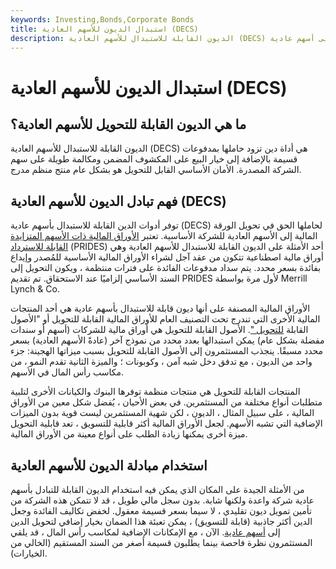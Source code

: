 ```yaml
---
keywords: Investing,Bonds,Corporate Bonds
title: استبدال الديون للأسهم العادية (DECS)
description: الديون القابلة للاستبدال للأسهم العادية (DECS) هي ورقة مالية قابلة للتحويل تسمح للمستثمر بتحويل الدين إلى أسهم عادية.
---
```


# استبدال الديون للأسهم العادية (DECS)
## ما هي الديون القابلة للتحويل للأسهم العادية؟

الديون القابلة للاستبدال للأسهم العادية (DECS) هي أداة دين تزود حاملها بمدفوعات قسيمة بالإضافة إلى خيار البيع على المكشوف المضمن ومكالمة طويلة على سهم الشركة المصدرة. الأمان الأساسي القابل للتحويل هو بشكل عام منتج منظم مدرج.

## فهم تبادل الديون للأسهم العادية (DECS)

توفر أدوات الدين القابلة للاستبدال بأسهم عادية (DECS) لحاملها الحق في تحويل الورقة المالية إلى الأسهم العادية للشركة الأساسية. تعتبر [الأوراق المالية ذات الأسهم المتزايدة القابلة للاسترداد](/prides) (PRIDES) أحد الأمثلة على الديون القابلة للاستبدال للأسهم العادية وهي أوراق مالية اصطناعية تتكون من عقد آجل لشراء الأوراق المالية الأساسية للمُصدر وإيداع بفائدة بسعر محدد. يتم سداد مدفوعات الفائدة على فترات منتظمة ، ويكون التحويل إلى السند الأساسي إلزاميًا عند الاستحقاق. تم تقديم PRIDES لأول مرة بواسطة Merrill Lynch & Co.

الأوراق المالية المصنفة على أنها ديون قابلة للاستبدال بأسهم عادية هي أحد المنتجات المالية الأخرى التي تندرج تحت التصنيف العام للأوراق المالية القابلة للتحويل أو "الأصول القابلة [للتحويل "](/convertibles). الأصول القابلة للتحويل هي أوراق مالية للشركات (أسهم أو سندات مفضلة بشكل عام) يمكن استبدالها بعدد محدد من نموذج آخر (عادةً الأسهم العادية) بسعر محدد مسبقًا. ينجذب المستثمرون إلى الأصول القابلة للتحويل بسبب ميزاتها الهجينة: جزء واحد من الديون ، مع تدفق دخل شبه آمن ، وكوبونات ؛ والميزة الثانية تقدم النمو ، من مكاسب رأس المال في الأسهم.

المنتجات القابلة للتحويل هي منتجات منظمة توفرها البنوك والكيانات الأخرى لتلبية متطلبات أنواع مختلفة من المستثمرين. في بعض الأحيان ، يُفضل شكل معين من الأوراق المالية ، على سبيل المثال ، الديون ، لكن شهية المستثمرين ليست قوية بدون الميزات الإضافية التي تشبه الأسهم. لجعل الأوراق المالية أكثر قابلية للتسويق ، تعد قابلية التحويل ميزة أخرى يمكنها زيادة الطلب على أنواع معينة من الأوراق المالية.

## استخدام مبادلة الديون للأسهم العادية

من الأمثلة الجيدة على المكان الذي يمكن فيه استخدام الديون القابلة للتبادل بأسهم عادية شركة واعدة ولكنها شابة. بدون سجل مالي طويل ، قد لا تتمكن هذه الشركة من تأمين تمويل ديون تقليدي ، لا سيما بسعر قسيمة معقول. لخفض تكاليف الفائدة وجعل الدين أكثر جاذبية (قابلة للتسويق) ، يمكن تعبئة هذا الضمان بخيار إضافي لتحويل الدين إلى [أسهم عادية](/commonstock). الآن ، مع الإمكانات الإضافية لمكاسب رأس المال ، قد يلقي المستثمرون نظرة فاحصة بينما يطلبون قسيمة أصغر من السند المستقيم (الخالي من الخيارات).

